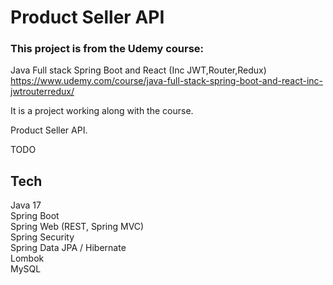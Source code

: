 # Product Seller API

### This project is from the Udemy course: <br>

Java Full stack Spring Boot and React (Inc JWT,Router,Redux)<br>
https://www.udemy.com/course/java-full-stack-spring-boot-and-react-inc-jwtrouterredux/

It is a project working along with the course.<br>

Product Seller API.

TODO

## Tech

Java 17  
Spring Boot  
Spring Web (REST, Spring MVC)  
Spring Security  
Spring Data JPA / Hibernate  
Lombok  
MySQL  